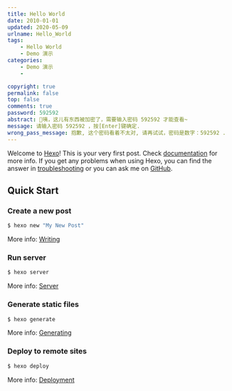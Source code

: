 ```yaml
---
title: Hello World
date: 2010-01-01 
updated: 2020-05-09 
urlname: Hello_World
tags:
	- Hello World
	- Demo 演示
categories: 
	- Demo 演示
	-

copyright: true
permalink: false
top: false
comments: true
password: 592592
abstract: 🔐咦，这儿有东西被加密了，需要输入密码 592592 才能查看~
message: 请输入密码 592592 ，按[Enter]键确定.
wrong_pass_message: 抱歉, 这个密码看着不太对, 请再试试，密码是数字：592592 .
---
```

Welcome to [Hexo](https://hexo.io/)! This is your very first post. Check [documentation](https://hexo.io/docs/) for more info. If you get any problems when using Hexo, you can find the answer in [troubleshooting](https://hexo.io/docs/troubleshooting.html) or you can ask me on [GitHub](https://github.com/hexojs/hexo/issues).

## Quick Start

### Create a new post

``` bash
$ hexo new "My New Post"
```

More info: [Writing](https://hexo.io/docs/writing.html)

### Run server

``` bash
$ hexo server
```

More info: [Server](https://hexo.io/docs/server.html)

### Generate static files

``` bash
$ hexo generate
```

More info: [Generating](https://hexo.io/docs/generating.html)

### Deploy to remote sites

``` bash
$ hexo deploy
```

More info: [Deployment](https://hexo.io/docs/one-command-deployment.html)
